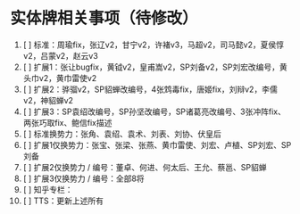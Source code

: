 # 实体牌相关事项（待修改）

1. [ ] 标准：周瑜fix，张辽v2，甘宁v2，许褚v3，马超v2，司马懿v2，夏侯惇v2，吕蒙v2，赵云v3
2. [ ] 扩展1：张让bugfix，黄钺v2，皇甫嵩v2，SP刘备v2，SP刘宏改编号，黄头巾v2，黄巾雷使v2
3. [ ] 扩展2：骅骝v2，SP貂蝉改编号，4张鸩毒fix，唐姬fix，刘辩v2，李儒v2，神貂蝉v2
4. [ ] 扩展3：SP袁绍改编号，SP孙坚改编号，SP诸葛亮改编号、3张冲阵fix、两张巧取fix、鲍信fix描述
5. [ ] 标准换势力：张角、袁绍、袁术、刘表、刘协、伏皇后
6. [ ] 扩展1仅换势力：张宝、张梁、张燕、黄巾雷使、刘宏、卢植、SP刘宏、SP刘备
7. [ ] 扩展2仅换势力 / 编号：董卓、何进、何太后、王允、蔡邕、SP貂蝉
8. [ ] 扩展3仅换势力 / 编号：全部8将
9.  [ ] 知乎专栏：
10. [ ] TTS：更新上述所有
